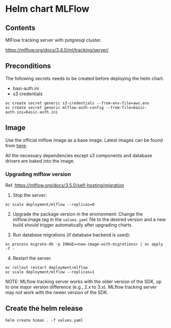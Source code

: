 
# Helm chart MLFlow 

## Contents

MlFlow tracking server with potgresql cluster.

https://mlflow.org/docs/3.4.0/ml/tracking/server/

## Preconditions

The following secrets needs to be created before deploying the helm chart.

* basi-auth.ini
* s3 credentials

```
oc create secret generic s3-credentials --from-env-file=aws.env
oc create secret generic mlflow-auth-config --from-file=basic-auth.ini=basic-auth.ini
```

## Image

Use the official mlflow image as a base image. Latest images can be found from [here](https://github.com/mlflow/mlflow/pkgs/container/mlflow).

All the necessary dependencies except s3 components and database drivers are baked into the image.

### Upgrading mlflow version

Ref. https://mlflow.org/docs/3.5.0/self-hosting/migration

1. Stop the server:
```
oc scale deployment/mlflow --replicas=0
```
2. Upgrade the package version in the environment:
Change the mlflow.image.tag in the `values.yaml` file to the desired version and a new build should trigger automatically after upgrading charts.

3. Run database migrations (if database backend is used):
```
oc process migrate-db -p IMAGE=<new-image-with-migrations> | oc apply -f -
```

4. Restart the server.
```
oc rollout restart deployment/mlflow
oc scale deployment/mlflow --replicas=1
```

NOTE: 
MLflow tracking server works with the older version of the SDK, up to one major version difference (e.g., 2.x to 3.x).
MLflow tracking server may not work with the newer version of the SDK.


## Create the helm release

```
helm create himan . -f values.yaml
```

